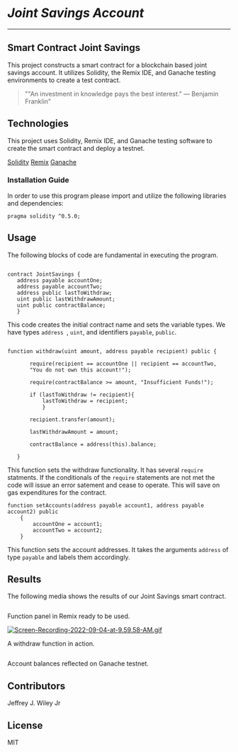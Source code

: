 # *Joint Savings Account*
---
## Smart Contract Joint Savings
This project constructs a smart contract for a blockchain based joint savings account. It utilizes Solidity, the Remix IDE, and Ganache testing environments to create a test contract. 

>""An investment in knowledge pays the best interest." — Benjamin Franklin"

## Technologies

This project uses Solidity, Remix IDE, and Ganache testing software to create the smart contract and deploy a testnet. 

[Solidity](https://github.com/ethereum/solidity)
[Remix](https://remix.ethereum.org/)
[Ganache](https://github.com/trufflesuite/ganache)

### Installation Guide

In order to use this program please import and utilize the following libraries and dependencies: 

```pragma solidity ^0.5.0;```

## Usage
The following blocks of code are fundamental in executing the program. 

 ```solidity 

contract JointSavings {
    address payable accountOne;
    address payable accountTwo;
    address public lastToWithdraw;
    uint public lastWithdrawAmount;
    uint public contractBalance;
    }

 ``` 

This code creates the initial contract name and sets the variable types. We have types `address `, `uint`, and identifiers `payable`, `public`. 

 ```solidity 

function withdraw(uint amount, address payable recipient) public {

        require(recipient == accountOne || recipient == accountTwo, 
        "You do not own this account!");

        require(contractBalance >= amount, "Insufficient Funds!");

        if (lastToWithdraw != recipient){
            lastToWithdraw = recipient;
            }

        recipient.transfer(amount);

        lastWithdrawAmount = amount;

        contractBalance = address(this).balance;
         
    }

 ``` 

This function sets the withdraw functionality. It has several `require` statments. If the conditionals of the `require` statements are not met the code will issue an error satement and cease to operate. This will save on gas expenditures for the contract. 

```solidity 
function setAccounts(address payable account1, address payable account2) public
    {
        accountOne = account1;
        accountTwo = account2;
    }
```
This function sets the account addresses. It takes the arguments `address` of type `payable` and labels them accordingly. 

## Results
The following media shows the results of our Joint Savings smart contract. 

![<alt text>](https://i.postimg.cc/xTqGd7Nm/Screen-Shot-2022-09-04-at-9-44-10-AM.png)

Function panel in Remix ready to be used. 

[![Screen-Recording-2022-09-04-at-9.59.58-AM.gif](https://s4.gifyu.com/images/Screen-Recording-2022-09-04-at-9.59.58-AM.gif)](https://gifyu.com/image/Swch4)

A withdraw function in action. 

![<alt text>](https://i.postimg.cc/mgz078Jz/Screen-Shot-2022-09-04-at-10-02-20-AM.png)

Account balances reflected on Ganache testnet. 

## Contributors

Jeffrey J. Wiley Jr

## License

MIT
